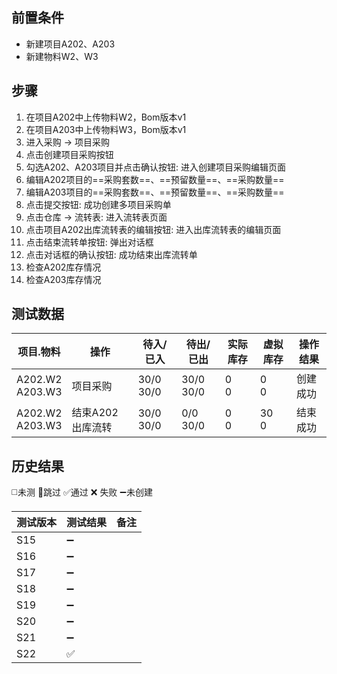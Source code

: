 
## 前置条件

- 新建项目A202、A203
- 新建物料W2、W3

## 步骤

1. 在项目A202中上传物料W2，Bom版本v1
2. 在项目A203中上传物料W3，Bom版本v1
3. 进入采购 -> 项目采购
4. 点击创建项目采购按钮
5. 勾选A202、A203项目并点击确认按钮: 进入创建项目采购编辑页面
6. 编辑A202项目的==采购套数==、==预留数量==、==采购数量== 
7. 编辑A203项目的==采购套数==、==预留数量==、==采购数量== 
8. 点击提交按钮: 成功创建多项目采购单
9. 点击仓库 -> 流转表: 进入流转表页面
10. 点击项目A202出库流转表的编辑按钮: 进入出库流转表的编辑页面
11. 点击结束流转单按钮: 弹出对话框
12. 点击对话框的确认按钮: 成功结束出库流转单
13. 检查A202库存情况
14. 检查A203库存情况

## 测试数据

| 项目.物料 | 操作 | 待入/已入 | 待出/已出 | 实际库存 | 虚拟库存 | 操作结果 |
| ---- | ---- | ---- | ---- | ---- | ---- | ---- |
| A202.W2<br>A203.W3 | 项目采购 | 30/0<br>30/0 | 30/0<br>30/0 | 0<br>0 | 0<br>0 | 创建成功 |
| A202.W2<br>A203.W3 | 结束A202出库流转 | 30/0<br>30/0 | 0/0<br>30/0 | 0<br>0 | 30<br>0 | 结束成功 |

## 历史结果
 ◻️未测    🚫跳过     ✅通过    ❌ 失败    ➖未创建
  
| 测试版本 | 测试结果 | 备注 |
| ---- | ---- | ---- |
| S15 | ➖ |  |
| S16 | ➖ |  |
| S17 | ➖ |  |
| S18 | ➖ |  |
| S19 | ➖ |  |
| S20 | ➖ |  |
| S21 | ➖ |  |
| S22 | ✅ |  |
